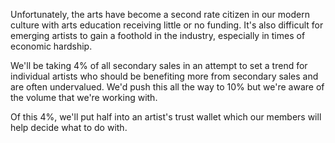 Unfortunately, the arts have become a second rate citizen in our modern culture with arts education receiving little or no funding. It's also difficult for emerging artists to gain a foothold in the industry, especially in times of economic hardship.

We'll be taking 4% of all secondary sales in an attempt to set a trend for individual artists who should be benefiting more from secondary sales and are often undervalued. We'd push this all the way to 10% but we're aware of the volume that we're working with.

Of this 4%, we'll put half into an artist's trust wallet which our members will help decide what to do with.
